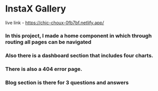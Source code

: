 # InstaX Gallery

live link - https://chic-choux-0fb7bf.netlify.app/


### In this project, I made a home component in which through routing all pages can be navigated

### Also there is a dashboard section that includes four charts.

### There is also a 404 error page.

### Blog section is there for 3 questions and answers

